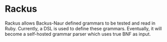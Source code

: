 # Rackus
Rackus allows Backus-Naur defined grammars to be tested and read
in Ruby. Currently, a DSL is used to define these grammars. Eventually,
it will become a self-hosted grammar parser which uses true BNF as input.
